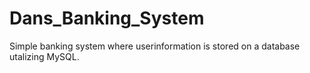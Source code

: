 # Dans_Banking_System
Simple banking system where userinformation is stored on a database utalizing MySQL.

